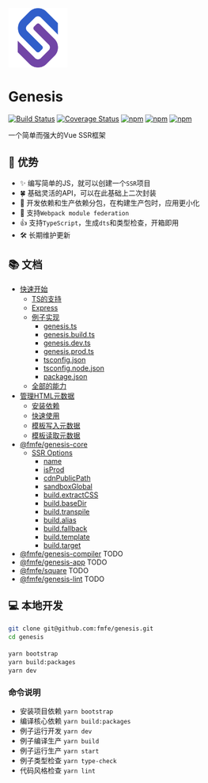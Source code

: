 <img src="./logo.svg" width="120">    

# Genesis


[![Build Status](https://travis-ci.org/fmfe/genesis.svg?branch=master)](https://travis-ci.org/fmfe/genesis)
[![Coverage Status](https://coveralls.io/repos/github/fmfe/genesis/badge.svg?branch=master)](https://coveralls.io/github/fmfe/genesis?branch=master)
[![npm](https://img.shields.io/npm/v/@fmfe/genesis-core.svg)](https://www.npmjs.com/package/@fmfe/genesis-core) 
[![npm](https://img.shields.io/npm/dm/@fmfe/genesis-core.svg)](https://www.npmjs.com/package/@fmfe/genesis-core)
[![npm](https://img.shields.io/npm/dt/@fmfe/genesis-core.svg)](https://www.npmjs.com/package/@fmfe/genesis-core)

一个简单而强大的Vue SSR框架

## 🚀 优势
- ✨ 编写简单的JS，就可以创建一个`SSR`项目    
- 🍀 基础灵活的API，可以在此基础上二次封装
- 🙅 开发依赖和生产依赖分包，在构建生产包时，应用更小化    
- 🤝 支持`Webpack module federation`
- 👍 支持`TypeScript`，生成`dts`和类型检查，开箱即用    
- 🛠 长期维护更新    

## 📚 文档
- [快速开始](./docs/zh-CN/quick-start.md)
  - [TS的支持](./docs/zh-CN/quick-start.md#TS的支持)
  - [Express](./docs/zh-CN/quick-start.md#express)
  - [例子实现](./docs/zh-CN/quick-start.md#例子实现)
    - [genesis.ts](./docs/zh-CN/quick-start.md#genesists)
    - [genesis.build.ts](./docs/zh-CN/quick-start.md#genesisbuildts)
    - [genesis.dev.ts](./docs/zh-CN/quick-start.md#genesisdevts)
    - [genesis.prod.ts](./docs/zh-CN/quick-start.md#genesisprodts)
    - [tsconfig.json](./docs/zh-CN/quick-start.md#tsconfigjson)
    - [tsconfig.node.json](./docs/zh-CN/quick-start.md#tsconfignodejson)
    - [package.json](./docs/zh-CN/quick-start.md#packagejson)
  - [全部的能力](./docs/zh-CN/quick-start.md#全部的能力)
- [管理HTML元数据](./docs/zh-CN/vue-meta.md)
  - [安装依赖](./docs/zh-CN/vue-meta.md#安装依赖)
  - [快速使用](./docs/zh-CN/vue-meta.md#快速使用)
  - [模板写入元数据](./docs/zh-CN/vue-meta.md#模板写入元数据)
  - [模板读取元数据](./docs/zh-CN/vue-meta.md#模板读取元数据)
- [@fmfe/genesis-core](./packages/genesis-core/README.md)
  - [SSR Options](./docs/zh-CN/ssr-options.md#options)
    - [name](./docs/zh-CN/ssr-options.md#name)
    - [isProd](./docs/zh-CN/ssr-options.md#isprod)
    - [cdnPublicPath](./docs/zh-CN/ssr-options.md#cdnpublicpath)
    - [sandboxGlobal](./docs/zh-CN/ssr-options.md#sandboxglobal)
    - [build.extractCSS](./docs/zh-CN/ssr-options.md#buildextractcss)
    - [build.baseDir](./docs/zh-CN/ssr-options.md#buildbasedir)
    - [build.transpile](./docs/zh-CN/ssr-options.md#buildtranspile)
    - [build.alias](./docs/zh-CN/ssr-options.md#buildalias)
    - [build.fallback](./docs/zh-CN/ssr-options.md#buildfallback)
    - [build.template](./docs/zh-CN/ssr-options.md#buildtemplate)
    - [build.target](./packages/genesis-core/README.md#buildtarget)
- [@fmfe/genesis-compiler](./packages/genesis-compiler/README.md) TODO
- [@fmfe/genesis-app](./packages/genesis-app/README.md) TODO
- [@fmfe/square](./packages/square/README.md) TODO
- [@fmfe/genesis-lint](./packages/genesis-lint/README.md) TODO
## 💻 本地开发
```bash
git clone git@github.com:fmfe/genesis.git
cd genesis

yarn bootstrap
yarn build:packages
yarn dev
```

### 命令说明
- 安装项目依赖 `yarn bootstrap`
- 编译核心依赖 `yarn build:packages`
- 例子运行开发 `yarn dev`
- 例子编译生产 `yarn build`
- 例子运行生产 `yarn start`
- 例子类型检查 `yarn type-check`
- 代码风格检查 `yarn lint`